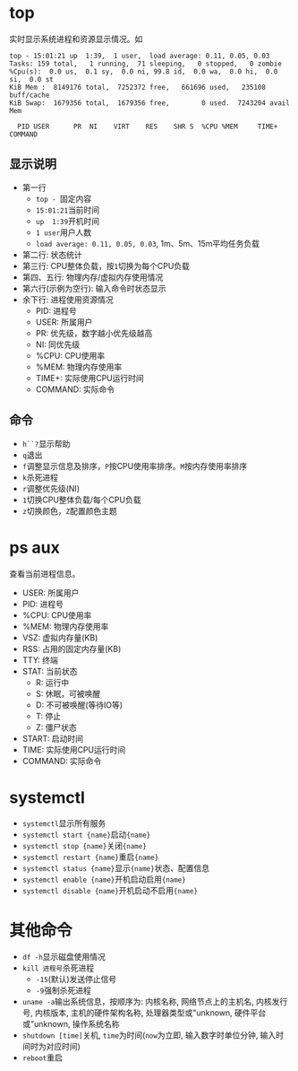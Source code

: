 # top
实时显示系统进程和资源显示情况。如
```
top - 15:01:21 up  1:39,  1 user,  load average: 0.11, 0.05, 0.03
Tasks: 159 total,   1 running,  71 sleeping,   0 stopped,   0 zombie
%Cpu(s):  0.0 us,  0.1 sy,  0.0 ni, 99.8 id,  0.0 wa,  0.0 hi,  0.0 si,  0.0 st
KiB Mem :  8149176 total,  7252372 free,   661696 used,   235108 buff/cache
KiB Swap:  1679356 total,  1679356 free,        0 used.  7243204 avail Mem

  PID USER      PR  NI    VIRT    RES    SHR S  %CPU %MEM     TIME+ COMMAND
```
## 显示说明
- 第一行
  - `top - `固定内容
  - `15:01:21`当前时间
  - `up  1:39`开机时间
  - `1 user`用户人数
  - `load average: 0.11, 0.05, 0.03`, 1m、5m、15m平均任务负载
- 第二行: 状态统计
- 第三行: CPU整体负载，按`1`切换为每个CPU负载
- 第四、五行: 物理内存/虚拟内存使用情况
- 第六行(示例为空行): 输入命令时状态显示
- 余下行: 进程使用资源情况
  - PID: 进程号
  - USER: 所属用户
  - PR: 优先级，数字越小优先级越高
  - NI: 同优先级
  - %CPU: CPU使用率
  - %MEM: 物理内存使用率
  - TIME+: 实际使用CPU运行时间
  - COMMAND: 实际命令

## 命令
- `h``?`显示帮助
- `q`退出
- `f`调整显示信息及排序，`P`按CPU使用率排序。`M`按内存使用率排序
- `k`杀死进程
- `r`调整优先级(NI)
- `1`切换CPU整体负载/每个CPU负载
- `z`切换颜色，`Z`配置颜色主题

# ps aux
查看当前进程信息。
- USER: 所属用户
- PID: 进程号
- %CPU: CPU使用率
- %MEM: 物理内存使用率
- VSZ: 虚拟内存量(KB)
- RSS: 占用的固定内存量(KB)
- TTY: 终端
- STAT: 当前状态
  - R: 运行中
  - S: 休眠，可被唤醒
  - D: 不可被唤醒(等待IO等)
  - T: 停止
  - Z: 僵尸状态
- START: 启动时间
- TIME: 实际使用CPU运行时间
- COMMAND: 实际命令

# systemctl
- `systemctl`显示所有服务
- `systemctl start {name}`启动`{name}`
- `systemctl stop {name}`关闭`{name}`
- `systemctl restart {name}`重启`{name}`
- `systemctl status {name}`显示`{name}`状态、配置信息
- `systemctl enable {name}`开机启动启用`{name}`
- `systemctl disable {name}`开机启动不启用`{name}`

# 其他命令
- `df -h`显示磁盘使用情况
- `kill 进程号`杀死进程
  - `-15`(默认)发送停止信号
  - `-9`强制杀死进程
- `uname -a`输出系统信息，按顺序为: 内核名称, 网络节点上的主机名, 内核发行号, 内核版本, 主机的硬件架构名称, 处理器类型或"unknown, 硬件平台或"unknown, 操作系统名称
- `shutdown [time]`关机, `time`为时间(`now`为立即, 输入数字时单位分钟, 输入时间时为对应时间)
- `reboot`重启